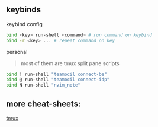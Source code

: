 ## keybinds

keybind config
```bash
bind <key> run-shell <command> # run command on keybind
bind -r <key> ... # repeat command on key
```

personal
>most of them are tmux split pane scripts
```bash
bind ! run-shell "teamocil connect-be"
bind @ run-shell "teamocil connect-idp"
bind N run-shell "nvim_note"
```

## more cheat-sheets:

[tmux](https://tmuxcheatsheet.com/)
